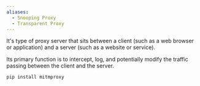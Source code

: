 ```yaml
---
aliases:
  - Snooping Proxy
  - Transparent Proxy
---
```

It's type of proxy server that sits between a client (such as a web browser or application) and a server (such as a website or service). 

Its primary function is to intercept, log, and potentially modify the traffic passing between the client and the server.

```bash
pip install mitmproxy
```
